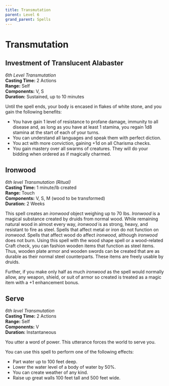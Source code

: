 ```yaml
---
title: Transmutation
parent: Level 6
grand_parent: Spells
---
```


# Transmutation

## Investment of Translucent Alabaster
*6th Level Transmutation*<br>
**Casting Time:** 2 Actions<br>
**Range:** Self<br>
**Components:** V, S<br>
**Duration:** Sustained, up to 10 minutes

Until the spell ends, your body is encased in flakes of white stone, and you gain the following benefits:
* You have gain 1 level of resistance to profane damage, immunity to all disease and, as long as you have at least 1 stamina, you regain 1d8 stamina at the start of each of your turns.
* You can understand all languages and speak them with perfect diction.
* You act with more conviction, gaining +1d on all Charisma checks.
* You gain mastery over all swarms of creatures. They will do your bidding when ordered as if magically charmed.

## Ironwood
*6th level Transmutation (Ritual)*<br>
**Casting Time:** 1 minute/lb created<br>
**Range:** Touch<br>
**Components:** V, S, M (wood to be transformed)<br>
**Duration:** 2 Weeks

This spell creates an *ironwood* object weighing up to 70 lbs. *Ironwood* is a magical substance created by druids from normal wood. While remaining natural wood in almost every way, *ironwood* is as strong, heavy, and resistant to fire as steel. Spells that affect metal or iron do not function on *ironwood*. Spells that affect wood do affect *ironwood*, although *ironwood* does not burn. Using this spell with the wood shape spell or a wood-related Craft check, you can fashion wooden items that function as steel items. Thus, wooden plate armor and wooden swords can be created that are as durable as their normal steel counterparts. These items are freely usable by druids.

Further, if you make only half as much *ironwood* as the spell would normally allow, any weapon, shield, or suit of armor so created is treated as a magic item with a +1 enhancement bonus.

## Serve
*6th level Transmutation*<br>
**Casting Time:** 2 Actions<br>
**Range:** Self<br>
**Components:** V<br>
**Duration:** Instantaneous

You utter a word of power. This utterance forces the world to serve you. 

You can use this spell to perform one of the following effects:
* Part water up to 100 feet deep.
* Lower the water level of a body of water by 50%.
* You can create weather of any kind.
* Raise up great walls 100 feet tall and 500 feet wide. 
